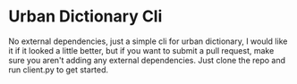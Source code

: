 # Urban Dictionary Cli
No external dependencies, just a simple cli for urban dictionary, I would like it if it looked a little better, but if you want to submit a pull request, make sure you aren't adding any external dependencies. Just clone the repo and run client.py to get started.
